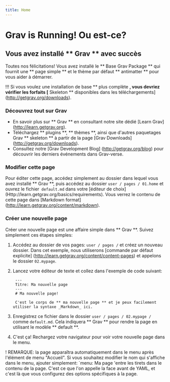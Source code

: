 ```yaml
---
title: Home
---
```


# Grav is Running! Ou est-ce?
## Vous avez installé ** Grav ** avec succès

Toutes nos félicitations! Vous avez installé le ** Base Grav Package ** qui fournit une ** page simple ** et le thème par défaut ** antimatter ** pour vous aider à démarrer.

!!! Si vous voulez une installation de base ** plus complète **, vous devriez vérifier les forfaits [** Skeleton ** disponibles dans les téléchargements] (http://getgrav.org/downloads).

### Découvrez tout sur Grav

* En savoir plus sur ** Grav ** en consultant notre site dédié [Learn Grav] (http://learn.getgrav.org).
* Téléchargez ** plugins **, ** thèmes **, ainsi que d'autres paquetages Grav ** skeleton ** à partir de la page [Grav Downloads] (http://getgrav.org/downloads).
* Consultez notre [Grav Development Blog] (http://getgrav.org/blog) pour découvrir les derniers événements dans Grav-verse.

### Modifier cette page

Pour éditer cette page, accédez simplement au dossier dans lequel vous avez installé ** Grav **, puis accédez au dossier `user / pages / 01.home` et ouvrez le fichier` default.md` dans votre [éditeur de choix] (Http://learn.getgrav.org/basics/requirements). Vous verrez le contenu de cette page dans [Markdown format] (http://learn.getgrav.org/content/markdown).

### Créer une nouvelle page

Créer une nouvelle page est une affaire simple dans ** Grav **. Suivez simplement ces étapes simples:

1. Accédez au dossier de vos pages: `user / pages /` et créez un nouveau dossier. Dans cet exemple, nous utiliserons [commande par défaut explicite] (http://learn.getgrav.org/content/content-pages) et appelons le dossier `02.mypage`.
2. Lancez votre éditeur de texte et collez dans l'exemple de code suivant:

        ---
        Titre: Ma nouvelle page
        ---
        # Ma nouvelle page!

        C'est le corps de ** ma nouvelle page ** et je peux facilement utiliser la syntaxe _Markdown_ ici.

3. Enregistrez ce fichier dans le dossier `user / pages / 02.mypage /` comme `default.md`. Cela indiquera ** Grav ** pour rendre la page en utilisant le modèle ** default **.
4. C'est ça! Rechargez votre navigateur pour voir votre nouvelle page dans le menu.

! REMARQUE: la page apparaîtra automatiquement dans le menu après l'élément de menu "Accueil". Si vous souhaitez modifier le nom qui s'affiche dans le menu, ajouter simplement: `menu: Ma page 'entre les tirets dans le contenu de la page. C'est ce que l'on appelle la face avant de YAML, et c'est là que vous configurez des options spécifiques à la page.